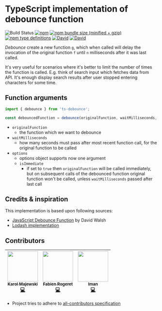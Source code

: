 # TypeScript implementation of debounce function

![Build Status](https://github.com/chodorowicz/ts-debounce//workflows/node-ci/badge.svg)
[![npm](https://img.shields.io/npm/v/ts-debounce.svg)](https://www.npmjs.com/package/ts-debounce)
[![npm bundle size (minified + gzip)](https://img.shields.io/bundlephobia/minzip/ts-debounce.svg)](https://www.npmjs.com/package/ts-debounce)
[![npm type definitions](https://img.shields.io/npm/types/ts-debounce.svg)](https://www.npmjs.com/package/ts-debounce)
[![David](https://img.shields.io/david/chodorowicz/ts-debounce.svg)](https://david-dm.org/chodorowicz/ts-debounce)
[![David](https://img.shields.io/david/peer/chodorowicz/ts-debounce.svg)](https://david-dm.org/chodorowicz/ts-debounce)

*Debounce* create a new function `g`, which when called will delay the invocation of the original function `f` until `n` milliseconds after it was last called.

It's very useful for scenarios where it's better to limit the number of times the function is called. E.g. think of search input which fetches data from API. It's enough display search results after user stopped entering characters for some time.

## Function arguments

```ts
import { debounce } from 'ts-debounce';

const debouncedFunction = debounce(originalFunction, waitMilliseconds, options);
```
- `originalFunction`
  - the function which we want to debounce
- `waitMilliseconds`
  - how many seconds must pass after most recent function call, for the original function to be called
- `options`
  - options object supports now one argument
  - `isImmediate`
    - if set to `true` then `originalFunction` will be called immediately, but on subsequent calls of the debounced function original function won't be called, unless `waitMilliseconds` passed after last call

## Credits & inspiration

This implementation is based upon following sources:
- [JavaScript Debounce Function](https://davidwalsh.name/javascript-debounce-function) by David Walsh
- [Lodash implementation](https://lodash.com/)

## Contributors

| [<img src="https://avatars1.githubusercontent.com/u/20233319" width="100px;"/><br /><sub><b>Karol Majewski</b></sub>](https://github.com/karol-majewski)<br />[💻](https://github.com/chodorowicz/ts-debounce/commits?author=karol-majewski "Code") | [<img src="https://avatars1.githubusercontent.com/u/2027148" width="100px;"/><br /><sub><b>Fabien Rogeret</b></sub>](https://github.com/Tuizi)<br />[💻](https://github.com/chodorowicz/ts-debounce/commits?author=Tuizi "Code") | [<img src="https://avatars1.githubusercontent.com/u/1315090" width="100px;"/><br /><sub><b>Iman</b></sub>](https://github.com/iheidari)<br />[💻](https://github.com/chodorowicz/ts-debounce/commits?author=iheidari "Code")
| :---: | :---: | :---: |

- Project tries to adhere to [all-contributors specification](https://github.com/kentcdodds/all-contributors)
